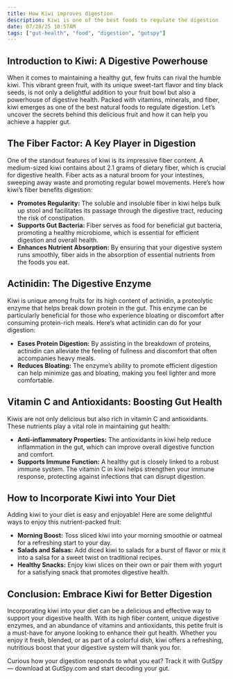 ```yaml
---
title: How Kiwi improves digestion
description: Kiwi is one of the best foods to regulate the digestion
date: 07/28/25 10:57AM
tags: ["gut-health", "food", "digestion", "gutspy"]
---
```


## Introduction to Kiwi: A Digestive Powerhouse

When it comes to maintaining a healthy gut, few fruits can rival the humble kiwi. This vibrant green fruit, with its unique sweet-tart flavor and tiny black seeds, is not only a delightful addition to your fruit bowl but also a powerhouse of digestive health. Packed with vitamins, minerals, and fiber, kiwi emerges as one of the best natural foods to regulate digestion. Let’s uncover the secrets behind this delicious fruit and how it can help you achieve a happier gut.

## The Fiber Factor: A Key Player in Digestion

One of the standout features of kiwi is its impressive fiber content. A medium-sized kiwi contains about 2.1 grams of dietary fiber, which is crucial for digestive health. Fiber acts as a natural broom for your intestines, sweeping away waste and promoting regular bowel movements. Here’s how kiwi’s fiber benefits digestion:

* **Promotes Regularity:** The soluble and insoluble fiber in kiwi helps bulk up stool and facilitates its passage through the digestive tract, reducing the risk of constipation.
* **Supports Gut Bacteria:** Fiber serves as food for beneficial gut bacteria, promoting a healthy microbiome, which is essential for efficient digestion and overall health.
* **Enhances Nutrient Absorption:** By ensuring that your digestive system runs smoothly, fiber aids in the absorption of essential nutrients from the foods you eat.

## Actinidin: The Digestive Enzyme

Kiwi is unique among fruits for its high content of actinidin, a proteolytic enzyme that helps break down protein in the gut. This enzyme can be particularly beneficial for those who experience bloating or discomfort after consuming protein-rich meals. Here’s what actinidin can do for your digestion:

* **Eases Protein Digestion:** By assisting in the breakdown of proteins, actinidin can alleviate the feeling of fullness and discomfort that often accompanies heavy meals.
* **Reduces Bloating:** The enzyme’s ability to promote efficient digestion can help minimize gas and bloating, making you feel lighter and more comfortable.

## Vitamin C and Antioxidants: Boosting Gut Health

Kiwis are not only delicious but also rich in vitamin C and antioxidants. These nutrients play a vital role in maintaining gut health:

* **Anti-inflammatory Properties:** The antioxidants in kiwi help reduce inflammation in the gut, which can improve overall digestive function and comfort.
* **Supports Immune Function:** A healthy gut is closely linked to a robust immune system. The vitamin C in kiwi helps strengthen your immune response, protecting against infections that can disrupt digestion.

## How to Incorporate Kiwi into Your Diet

Adding kiwi to your diet is easy and enjoyable! Here are some delightful ways to enjoy this nutrient-packed fruit:

* **Morning Boost:** Toss sliced kiwi into your morning smoothie or oatmeal for a refreshing start to your day.
* **Salads and Salsas:** Add diced kiwi to salads for a burst of flavor or mix it into a salsa for a sweet twist on traditional recipes.
* **Healthy Snacks:** Enjoy kiwi slices on their own or pair them with yogurt for a satisfying snack that promotes digestive health.

## Conclusion: Embrace Kiwi for Better Digestion

Incorporating kiwi into your diet can be a delicious and effective way to support your digestive health. With its high fiber content, unique digestive enzymes, and an abundance of vitamins and antioxidants, this petite fruit is a must-have for anyone looking to enhance their gut health. Whether you enjoy it fresh, blended, or as part of a colorful dish, kiwi offers a refreshing, nutritious boost that your digestive system will thank you for.

Curious how your digestion responds to what you eat? Track it with GutSpy — download at GutSpy.com and start decoding your gut.